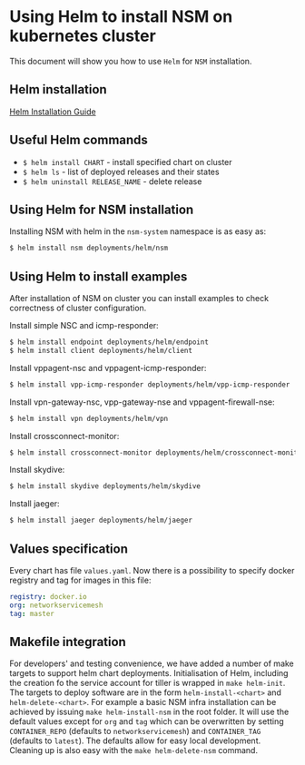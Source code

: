 # Using Helm to install NSM on kubernetes cluster

This document will show you how to use `Helm` for `NSM` installation. 

## Helm installation
[Helm Installation Guide](https://helm.sh/docs/using_helm/#quickstart-guide)

## Useful Helm commands
* `$ helm install CHART` - install specified chart on cluster
* `$ helm ls` - list of deployed releases and their states
* `$ helm uninstall RELEASE_NAME` - delete release

## 

## Using Helm for NSM installation

Installing NSM with helm in the `nsm-system` namespace is as easy as:

```bash
$ helm install nsm deployments/helm/nsm
```

## Using Helm to install examples
After installation of NSM on cluster you can install examples to check correctness of cluster configuration.

Install simple NSC and icmp-responder:
```bash
$ helm install endpoint deployments/helm/endpoint
$ helm install client deployments/helm/client
```

Install vppagent-nsc and vppagent-icmp-responder:
```bash
$ helm install vpp-icmp-responder deployments/helm/vpp-icmp-responder
```

Install vpn-gateway-nsc, vpp-gateway-nse and vppagent-firewall-nse:
```bash
$ helm install vpn deployments/helm/vpn
```

Install crossconnect-monitor:
```bash
$ helm install crossconnect-monitor deployments/helm/crossconnect-monitor
```

Install skydive:
```bash
$ helm install skydive deployments/helm/skydive
```

Install jaeger:
```bash
$ helm install jaeger deployments/helm/jaeger
```

## Values specification
Every chart has file `values.yaml`. Now there is a possibility to specify docker registry and tag for images in this file:

```yaml
registry: docker.io
org: networkservicemesh
tag: master
```

## Makefile integration

For developers' and testing convenience, we have added a number of make targets to support helm chart deployments.
Initialisation of Helm, including the creation fo the service account for tiller is wrapped in `make helm-init`.
The targets to deploy software are in the form `helm-install-<chart>` and `helm-delete-<chart>`. For example a basic NSM infra installation can be achieved by issuing `make helm-install-nsm` in the root folder. It will use the default values except for `org` and `tag` which can be overwritten by setting `CONTAINER_REPO` (defaults to `networkservicemesh`) and `CONTAINER_TAG` (defaults to `latest`). The defaults allow for easy local development. Cleaning up is also easy with the `make helm-delete-nsm` command.
